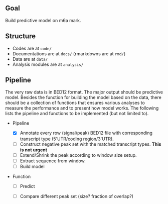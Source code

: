 ## Goal 

Build predictive model on m6a mark.

## Structure

* Codes are at `code/`
* Documentations are at `docs/` (rmarkdowns are at `rmd/`)
* Data are at `data/`
* Analysis modules are at `analysis/`

## Pipeline

The very raw data is in BED12 format. The major output should be predictive model. Besides the function for building the model based on the data, there should be a collection of functions that ensures various analyses to measure the performance and to present how model works. The following lists the pipeline and functions to be implemented (but not limited to).

* Pipeline

	- [x] Annotate every row (signal/peak) BED12 file with corresponding transcript type (5'UTR/coding region/3'UTR).  
	- [ ] Construct negative peak set with the matched transcript types.  **This is not urgent**
	- [ ] Extend/Shrink the peak according to window size setup.
	- [ ] Extract sequence from window.
	- [ ] Build model

* Function
	
	- [ ] Predict
	- [ ] Compare different peak set (size? fraction of overlap?)

